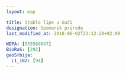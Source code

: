 ```yaml
---
layout: map

title: Stablo lipe u Guči
designation: Spomenik prirode
last_modified_at: 2018-06-02T23:12:20+02:00

WDPA: [555589047]
BioRaS: [292]
geoSrbija:
  L1_182: [94]
---
```

